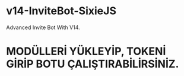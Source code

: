 # v14-InviteBot-SixieJS
Advanced Invite Bot With V14.

# MODÜLLERİ YÜKLEYİP, TOKENİ GİRİP BOTU ÇALIŞTIRABİLİRSİNİZ.